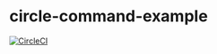 # circle-command-example
[![CircleCI](https://dl.circleci.com/status-badge/img/gh/labs-data/circle-command-example/tree/main.svg?style=svg)](https://dl.circleci.com/status-badge/redirect/gh/labs-data/circle-command-example/tree/main)
